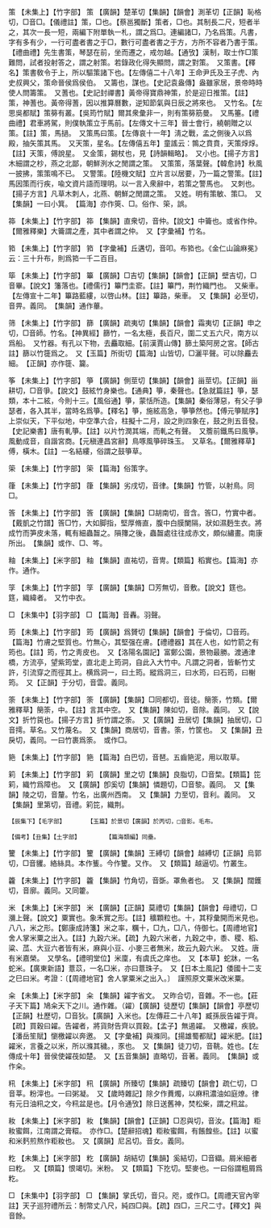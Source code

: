 <!-- { "loadSidebar": true } -->
策	【未集上】【竹字部】	策	【廣韻】楚革切【集韻】【韻會】測革切【正韻】恥格切，□音□。【儀禮註】策，□也。【蔡邕獨斷】策者，□也。其制長二尺，短者半之，其次一長一短，兩編下附單執一札，謂之爲□。連編諸□，乃名爲策。凡書，字有多有少，一行可盡者書之于□，數行可盡者書之于方，方所不容者乃書于策。【禮曲禮】先生書策，琴瑟在前，坐而遷之，戒勿越。【通攷】漢制，取士作□策難問，試者投射答之，謂之射策。若錄政化得失顯問，謂之對策。　又策書。【釋名】策書敎令于上，所以驅策諸下也。【左傳僖二十八年】王命尹氏及王子虎、內史叔興父，策命晉侯爲侯伯。　又籌也，謀也。【史記袁盎傳】盎雖家居，景帝時時使人問籌策。　又蓍也。【史記封禪書】黃帝得寶鼎神策，於是迎日推策。【註】策，神蓍也。黃帝得蓍，因以推算曆數，逆知節氣與日辰之將來也。　又竹名。【左思吳都賦】策簩有叢。【吳筠竹賦】爾其衆彙非一，則有策簩筋曼。　又馬箠。【禮曲禮】君車將駕，則僕執策立于馬前。【左傳文十三年】晉士會行，繞朝贈之以策。【註】策，馬撾。　又策馬曰策。【左傳哀十一年】淸之戰，孟之側後入以爲殿，抽矢策其馬。　又天策，星名。【左傳僖五年】童謠云：鶉之賁賁，天策焞焞。【註】天策，傅說星。　又金策，錫杖也，見【詩韻輯略】。　又小也。【揚子方言】木細謂之杪，燕之北鄙，朝鮮洌水之閒謂之策。　又策策，落葉聲。【韓愈詩】秋風一披拂，策策鳴不已。　又警策。【陸機文賦】立片言以居要，乃一篇之警策。【註】馬因策而行疾，喩文資片語而理明。以一言入衆辭中，若策之警馬也。　又刺也。【揚子方言】凡草木刺人，北燕、朝鮮之閒謂之策。　又姓。明有策敏、策□。　又【集韻】一曰小箕。　【篇海】亦作筴、□。俗作、筞，誤。

筗	【未集上】【竹字部】	筗	【集韻】直衆切，音仲。【說文】中籥也。或省作仲。【爾雅釋樂】大籥謂之產，其中者謂之仲。　又【字彙補】竹名。

筘	【未集上】【竹字部】	筘	【字彙補】丘遘切，音叩。布筘也。《金仁山論麻冕》云：三十升布，則爲筘一千二百目。

筚	【未集上】【竹字部】	篳	【廣韻】□吉切【集韻】【韻會】【正韻】壁吉切，□音畢。【說文】籓落也。【禮儒行】篳門圭窬。【註】篳門，荆竹織門也。　又柴車。【左傳宣十二年】篳路藍縷，以啓山林。【註】篳路，柴車。　又【集韻】必至切，音畀。義同。　【集韻】通作蓽。

筛	【未集上】【竹字部】	篩	【廣韻】疏夷切【集韻】【韻會】霜夷切【正韻】申之切，□音師。竹名。【神異經】篩竹，一名太極，長百尺，圍二丈五六尺，南方以爲船。　又竹器。有孔以下物，去麤取細。【前漢賈山傳】篩土築阿房之宮。【師古註】篩以竹簁爲之。　又【玉篇】所街切【篇海】山皆切，□灑平聲。可以除麤去細。　【正韻】亦作簁、籭。

筝	【未集上】【竹字部】	箏	【廣韻】側莖切【集韻】【韻會】甾莖切。【正韻】甾耕切，□音爭。【說文】鼓絃竹身樂也。【通典】箏，秦聲也。【急就篇註】箏，瑟類，本十二絃，今則十三。【風俗通】箏，蒙恬所造。【集韻】秦俗薄惡，有父子爭瑟者，各入其半，當時名爲箏。【釋名】箏，施絃高急，箏箏然也。【傅元箏賦序】上崇似天，下平似地，中空準六合，柱擬十二月，設之則四象在，鼓之則五音發。【史記樂書】唐有軋箏。【註】以片竹潤其端，而軋之有聲。　又簷前鐵馬曰風箏。風動成音，自諧宮商。【元稹連昌宮辭】鳥啄風箏碎珠玉。　又草名。【爾雅釋草】傅，橫木。【註】一名結縷，俗謂之鼓箏草。

筞	【未集上】【竹字部】	筞	【篇海】俗策字。

箻	【未集上】【竹字部】	箻	【集韻】劣戌切，音律。【集韻】竹管，以射鳥。同□。

筨	【未集上】【竹字部】	筨	【廣韻】【集韻】□胡南切，音含。筨□，竹實中者。【戴凱之竹譜】筨□竹，大如脚指，堅厚脩直，腹中白膜闌隔，狀如濕麪生衣。將成竹而笋皮未落，輒有細蟲齧之。隕籜之後，蟲齧處往往成赤文，頗似繡畫。南康所出。　【集韻】或作、□、笒。

粙	【未集上】【米字部】	粙	【集韻】直祐切，音冑。【類篇】稻實也。【篇海】亦作。通作。

筟	【未集上】【竹字部】	筟	【廣韻】【集韻】□芳無切，音敷。【說文】筳也。筳，織緯者。　又竹中衣。

□	【未集中】【羽字部】	□	【篇海】音轟。羽聲。

筠	【未集上】【竹字部】	筠	【廣韻】爲贇切【集韻】【韻會】于倫切，□音荺。【篇海】竹膚之堅質也。竹無心，其堅强在膚。【禮禮器】其在人也，如竹箭之有筠也。【註】筠，竹之靑皮也。　又【洛陽名園記】富鄭公園，景物最勝。渡通津橋，方流亭，望紫筠堂，直北走上筠洞，自此入大竹中。凡謂之洞者，皆斬竹丈許，引流穿之而徑其上。横爲洞一，曰土筠。縱爲洞三，曰水筠，曰石筠，曰榭筠。　又【正韻】于分切，音雲。義同。

筡	【未集上】【竹字部】	筡	【廣韻】【集韻】□同都切，音徒。簢筡，竹類。【爾雅釋草】簢筡，中。【註】言其中空。　又【集韻】陳如切，音除。義同。　又【說文】折竹笢也。【揚子方言】折竹謂之筡。　又【廣韻】丑居切【集韻】抽居切，□音摴。草名。又竹蔑名。　又【集韻】商居切，音書。筡，竹筐也。　又【集韻】丑戾切，義同。一曰竹裹爲筡。　或作□。

筢	【未集上】【竹字部】	筢	【篇海】白巴切，音琶。五齒筢泥，用以取草。

筣	【未集上】【竹字部】	筣	【廣韻】里之切【集韻】良脂切，□音棃。【類篇】笓筣，織竹爲障也。　又【廣韻】卽奚切【集韻】憐題切，□音黎。義同。　又【集韻】陵之切，音釐。竹名，出廣州西南。　又【集韻】力至切，音利。義同。　又【集韻】里第切，音禮。筣笓，織荆。

	【辰集下】【毛字部】		【玉篇】於景切【廣韻】於丙切，□音影。毛布。

	【備考】【丑集】【土字部】		【篇海類編】同壘。

籰	【未集上】【竹字部】	籰	【廣韻】【集韻】王縛切【韻會】越縛切【正韻】烏郭切，□音貜。絡絲具。本作篗。今作籰。又作。　又【類篇】越逼切。竹叢生。

籱	【未集上】【竹字部】	籱	【集韻】竹角切，音斲。罩魚者也。　又【集韻】闊鑊切，音廓。義同。又同籗。

米	【未集上】【米字部】	米	【廣韻】【正韻】莫禮切【集韻】【韻會】母禮切，□瀰上聲。【說文】粟實也。象禾實之形。【註】穬顆粒也。十，其稃彙開而米見也。八八，米之形。【鄭康成詩箋】米之率，糲十，□九，□八，侍御七。【周禮地官】舍人掌米粟之出入。【註】九穀六米。【疏】九穀六米者，九穀之中，黍、稷、稻、粱、苽、大豆六者皆有米，麻與小豆、小麥三者無米，故云九穀六米。　又姓。唐有米嘉榮。　又學名。【禮明堂位】米廩，有虞氏之庠也。　又【本草】蛇牀，一名蛇米。【廣東新語】薏苡，一名□米，亦曰薏珠子。　又【日本土風記】倭國十二支之巳曰米。考證：〔【周禮地官】舍人掌粟米之出入。〕　謹照原文粟米改米粟。 

籴	【未集上】【米字部】	籴	【集韻】糴字省文。　又昨合切，音雜。不一也。【莊子天下篇】鳩籴天下之川。通作雜。（糴）【廣韻】徒歷切【集韻】【韻會】亭歷切【正韻】杜歷切，□音狄。【廣韻】入米也。【左傳莊二十八年】臧孫辰告糴于齊。【疏】買穀曰糴。告糴者，將貨財告齊以買穀。【孟子】無遏糴。　又檄糴，疾貌。【潘岳笙賦】懰檄糴以奔邀。　又【字彙補】與滌同。【揚雄蜀都賦】糴米肥。【註】糴米，言養之以米，所以滌其穢。，豕也。　又【集韻】徒刀切，音鞉。姓也。【左傳成十年】晉侯使糴茷如楚。　又【五音集韻】直略切，音著。義同。　【集韻】或作籴。

籸	【未集上】【米字部】	籸	【廣韻】所臻切【集韻】疏臻切【韻會】疏仁切，□音莘。粉滓也。一曰粥凝。　又【歲時雜記】除夕作蕡燭，以麻籸濃油如庭燎。律有元日油籸之文，今籸盆是也。【月令通攷】除日送舊神，焚松柴，謂之籸盆。

籹	【未集上】【米字部】	籹	【集韻】【韻會】【正韻】□忍與切，音汝。【篇海】粔籹蜜餌，江南謂之膏糫。　亦作□。【楚辭招魂】粔籹蜜餌，有餦餭些。【註】以蜜和米麫煎熬作粔籹也。　又【廣韻】尼呂切。音女。義同。

籺	【未集上】【米字部】	籺	【廣韻】胡結切【集韻】奚結切，□音纈。屑米細者曰籺。　又【類篇】恨竭切。米粉。　又【類篇】下扢切。堅麥也。一曰俗謂粗屑爲籺。

□	【未集中】【羽字部】	□	【集韻】掌氏切，音只。咫，或作□。【周禮天官內宰註】天子巡狩禮所云：制幣丈八尺，純四□與。【疏】四□，三尺二寸。【釋文】與音餘。

